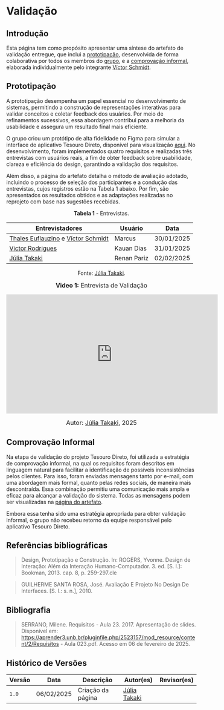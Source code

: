 # Validação

## Introdução

Esta página tem como propósito apresentar uma síntese do artefato de validação entregue, que inclui a [prototipação](../validacao/modelo), desenvolvida de forma colaborativa por todos os membros do [grupo](https://requisitos-de-software.github.io/2024.2-TesouroDireto/), e a [comprovação informal](../validacao/comprovacao-informal), elaborada individualmente pelo integrante [Víctor Schmidt](https://github.com/moonshinerd).

## Prototipação

A prototipação desempenha um papel essencial no desenvolvimento de sistemas, permitindo a construção de representações interativas para validar conceitos e coletar feedback dos usuários. Por meio de refinamentos sucessivos, essa abordagem contribui para a melhoria da usabilidade e assegura um resultado final mais eficiente.

O grupo criou um protótipo de alta fidelidade no Figma para simular a interface do aplicativo Tesouro Direto, disponível para visualização [aqui](https://www.figma.com/design/fnBjs9MjuK9gYTyVIYhSlq/Prot%C3%B3tipo-de-requisitos?t=NfH5tsYhW7eCQhbI-0). No desenvolvimento, foram implementados quatro requisitos e realizadas três entrevistas com usuários reais, a fim de obter feedback sobre usabilidade, clareza e eficiência do design, garantindo a validação dos requisitos.

Além disso, a página do artefato detalha o método de avaliação adotado, incluindo o processo de seleção dos participantes e a condução das entrevistas, cujos registros estão na Tabela 1 abaixo. Por fim, são apresentados os resultados obtidos e as adaptações realizadas no reprojeto com base nas sugestões recebidas.

<center>

**Tabela 1** - Entrevistas.

| Entrevistadores | Usuário | Data       |
| ------------- | ------- | ---------- |
| [Thales Euflauzino](https://github.com/thaleseuflauzino) e [Víctor Schmidt](https://github.com/moonshinerd)  | Marcus| 30/01/2025  |
| [Victor Rodrigues](https://github.com/ViictorHugoo) |Kauan Dias| 31/01/2025 |
| [Júlia Takaki](https://github.com/juliatakaki)| Renan Pariz| 02/02/2025 |

Fonte: [Júlia Takaki](https://github.com/juliatakaki).

<font size="3"><p style="text-align: center"><b>Video 1:</b> Entrevista de Validação </p></font>

<iframe width="560" height="315" src="https://www.youtube.com/embed/g4xRHRPoW9g?si=fLVr_F6tehnAZl4B" title="YouTube video player" frameborder="0" allow="accelerometer; autoplay; clipboard-write; encrypted-media; gyroscope; picture-in-picture; web-share" referrerpolicy="strict-origin-when-cross-origin" allowfullscreen></iframe>

<font size="3"><p style="text-align: center">Autor: <a href="https://github.com/juliatakaki">Júlia Takaki</a>, 2025</p></font>

</center>


## Comprovação Informal

Na etapa de validação do projeto Tesouro Direto, foi utilizada a estratégia de comprovação informal, na qual os requisitos foram descritos em linguagem natural para facilitar a identificação de possíveis inconsistências pelos clientes. Para isso, foram enviadas mensagens tanto por e-mail, com uma abordagem mais formal, quanto pelas redes sociais, de maneira mais descontraída. Essa combinação permitiu uma comunicação mais ampla e eficaz para alcançar a validação do sistema. Todas as mensagens podem ser visualizadas na [página do artefato](https://requisitos-de-software.github.io/2024.2-TesouroDireto/validacao/comprovacao-informal/).

Embora essa tenha sido uma estratégia apropriada para obter validação informal, o grupo não recebeu retorno da equipe responsável pelo aplicativo Tesouro Direto.

## Referências bibliográficas
> Design, Prototipação e Construção. In: ROGERS, Yvonne. Design de Interação: Além da Interação Humano-Computador. 3. ed. [S. l.]: Bookman, 2013. cap. 8, p. 259-297.cle

> GUILHERME SANTA ROSA, José. Avaliação E Projeto No Design De Interfaces. [S. l.: s. n.], 2010.

## Bibliografia
> SERRANO, Milene. Requisitos - Aula 23. 2017. Apresentação de slides. Disponível em: https://aprender3.unb.br/pluginfile.php/2523157/mod_resource/content/2/Requisitos - Aula 023.pdf. Acesso em 06 de fevereiro de 2025.

## Histórico de Versões

| Versão | Data       | Descrição                      | Autor(es)                                                                                         | Revisor(es)                                    |
| ------ | ---------- | ------------------------------ | ------------------------------------------------------------------------------------------------- | ---------------------------------------------- |
| `1.0`    | 06/02/2025 | Criação da página     | [Júlia Takaki](https://github.com/juliatakaki) | |